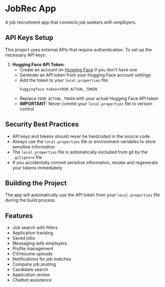 # JobRec App

A job recruitment app that connects job seekers with employers.

## API Keys Setup

This project uses external APIs that require authentication. To set up the necessary API keys:

1. **Hugging Face API Token**:
   - Create an account on [Hugging Face](https://huggingface.co/) if you don't have one
   - Generate an API token from your Hugging Face account settings
   - Add the token to your `local.properties` file:
     ```
     huggingface.token=YOUR_ACTUAL_TOKEN
     ```
   - Replace `YOUR_ACTUAL_TOKEN` with your actual Hugging Face API token
   - **IMPORTANT**: Never commit your `local.properties` file to version control

## Security Best Practices

- API keys and tokens should never be hardcoded in the source code
- Always use the `local.properties` file or environment variables to store sensitive information
- The `local.properties` file is automatically excluded from git by the `.gitignore` file
- If you accidentally commit sensitive information, revoke and regenerate your tokens immediately

## Building the Project

The app will automatically use the API token from your `local.properties` file during the build process.

## Features

- Job search with filters
- Application tracking
- Saved jobs
- Messaging with employers
- Profile management
- CV/resume uploads
- Notifications for job matches
- Company job posting
- Candidate search
- Application review
- Chatbot assistance
